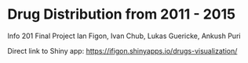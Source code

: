 # Drug Distribution from 2011 - 2015


Info 201 Final Project
Ian Figon, Ivan Chub, Lukas Guericke, Ankush Puri

Direct link to Shiny app: https://ifigon.shinyapps.io/drugs-visualization/